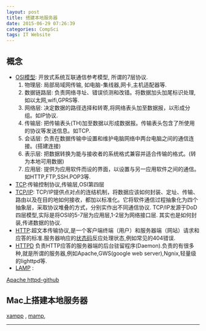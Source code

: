 ```yaml
---
layout: post
title: 搭建本地服务器
date: 2015-06-29 07:26:39
categories: CompSci
tags: IT Website
---
```


## 概念

- [OSI模型](https://zh.wikipedia.org/wiki/OSI%E6%A8%A1%E5%9E%8B): 开放式系统互联通信参考模型, 所谓的7层协议.
	1. 物理层: 局部局域网传输, 如电脑-集线器,网卡,主机适配器等.
	2. 数据链路层: 负责网络寻址、错误侦测和改错。将数据加头加尾标识处理, 如以太网,wifi,GPRS等.
	3. 网络层: 决定数据的路径选择和转寄,将网络表头加至数据报，以形成分组。如IP协议.
	4. 传输层: 把传输表头(TH)加至数据以形成数据报。传输表头包含了所使用的协议等发送信息。如TCP.
	5. 会话层: 负责在数据传输中设置和维护电脑网络中两台电脑之间的通信连接。(搭建连接)
	6. 表示层: 把数据转换为能与接收者的系统格式兼容并适合传输的格式。(转为本地可用数据)
	7. 应用层: 提供为应用软件而设的界面，以设置与另一应用软件之间的通信。如HTTP,FTP,SSH.POP3等.
- [TCP](https://zh.wikipedia.org/wiki/%E4%BC%A0%E8%BE%93%E6%8E%A7%E5%88%B6%E5%8D%8F%E8%AE%AE):传输控制协议,传输层,OSI第四层
- [TCP/IP](https://zh.wikipedia.org/wiki/TCP/IP%E5%8D%8F%E8%AE%AE%E6%97%8F): TCP/IP提供点对点的连结机制，将数据应该如何封装、定址、传输、路由以及在目的地如何接收，都加以标准化。它将软件通信过程抽象化为四个抽象层，采取协议堆叠的方式，分别实作出不同通信协议. TCP/IP发源于DoD四层模型,实际是将OSI的5-7层为应用层,1-2层为网络接口层. 其实也是如何封装,传递数据的协议.
- [HTTP](https://zh.wikipedia.org/wiki/%E8%B6%85%E6%96%87%E6%9C%AC%E4%BC%A0%E8%BE%93%E5%8D%8F%E8%AE%AE):超文本传输协议,是一个客户端终端（用户）和服务器端（网站）请求和应答的标准.服务器响应的[状态码](https://zh.wikipedia.org/wiki/HTTP%E7%8A%B6%E6%80%81%E7%A0%81)反应处理状态,例如常见的404错误.
- [HTTPD](https://en.wikipedia.org/wiki/Httpd) 负责HTTP应答的服务器端的后台驻留程序(Daemon).负责的有很多种,就是所谓的服务器,例如Apache,GWS(google web server),Ngnix,轻量级的lighttpd等.
- [LAMP](https://zh.wikipedia.org/wiki/LAMP) :

[Apache httpd-github](https://github.com/apache/httpd)


## Mac上搭建本地服务器

[xampp](https://www.apachefriends.org/index.html) , [mamp](https://www.mamp.info/en/downloads/), 

---
